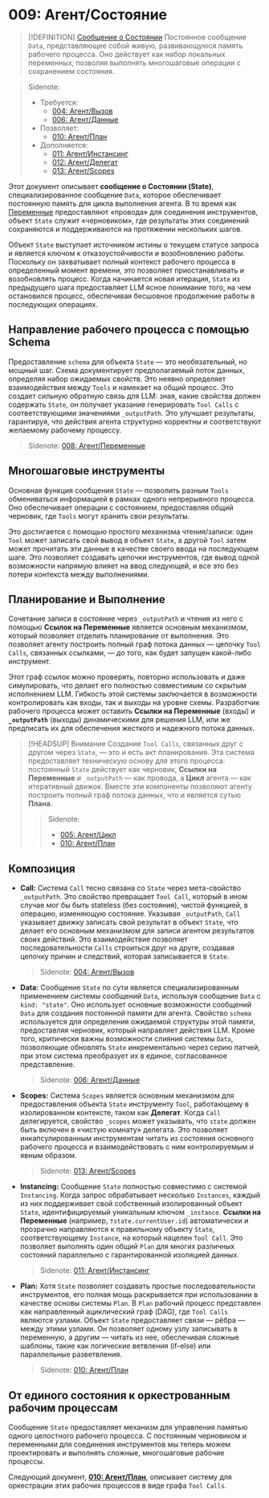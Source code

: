 # 009: Агент/Состояние

> [!DEFINITION] [Сообщение о Состоянии](./000_glossary.md)
> Постоянное сообщение `Data`, представляющее собой живую, развивающуюся память рабочего процесса. Оно действует как набор локальных переменных, позволяя выполнять многошаговые операции с сохранением состояния.

> Sidenote:
>
> - Требуется:
>   - [004: Агент/Вызов](./004_agent/call.md)
>   - [006: Агент/Данные](./006_agent/data.md)
> - Позволяет:
>   - [010: Агент/План](./010_agent/plan.md)
> - Дополняется:
>   - [011: Агент/Инстансинг](./011_agent/instancing.md)
>   - [012: Агент/Делегат](./012_agent/delegate.md)
>   - [013: Агент/Scopes](./013_agent/scopes.md)

Этот документ описывает **сообщение о Состоянии (State)**, специализированное сообщение `Data`, которое обеспечивает постоянную память для цикла выполнения агента. В то время как [Переменные](./008_agent_variables.md) предоставляют «провода» для соединения инструментов, объект `State` служит «черновиком», где результаты этих соединений сохраняются и поддерживаются на протяжении нескольких шагов.

Объект `State` выступает источником истины о текущем статусе запроса и является ключом к отказоустойчивости и возобновлению работы. Поскольку он захватывает полный контекст рабочего процесса в определенный момент времени, это позволяет приостанавливать и возобновлять процесс. Когда начинается новая итерация, `State` из предыдущего шага предоставляет LLM ясное понимание того, на чем остановился процесс, обеспечивая бесшовное продолжение работы в последующих операциях.

## Направление рабочего процесса с помощью Schema

Предоставление `schema` для объекта `State` — это необязательный, но мощный шаг. Схема документирует предполагаемый поток данных, определяя набор ожидаемых свойств. Это неявно определяет взаимодействия между `Tools` и намекает на общий процесс. Это создает сильную обратную связь для LLM: зная, какие свойства должен содержать `State`, он получает указание генерировать `Tool Calls` с соответствующими значениями `_outputPath`. Это улучшает результаты, гарантируя, что действия агента структурно корректны и соответствуют желаемому рабочему процессу.

> Sidenote: [008: Агент/Переменные](./008_agent_variables.md)

## Многошаговые инструменты

Основная функция сообщения `State` — позволить разным `Tools` обмениваться информацией в рамках одного непрерывного процесса. Оно обеспечивает операции с состоянием, предоставляя общий черновик, где `Tools` могут хранить свои результаты.

Это достигается с помощью простого механизма чтения/записи: один `Tool` может записать свой вывод в объект `State`, а другой `Tool` затем может прочитать эти данные в качестве своего ввода на последующем шаге. Это позволяет создавать цепочки инструментов, где вывод одной возможности напрямую влияет на ввод следующей, и все это без потери контекста между выполнениями.

## Планирование и Выполнение

Сочетание записи в состояние через `_outputPath` и чтения из него с помощью **Ссылок на Переменные** является основным механизмом, который позволяет отделить планирование от выполнения. Это позволяет агенту построить полный граф потока данных — цепочку `Tool Calls`, связанных ссылками, — *до* того, как будет запущен какой-либо инструмент.

Этот граф ссылок можно проверять, повторно использовать и даже симулировать, что делает его полностью совместимым со скрытым исполнением LLM. Гибкость этой системы заключается в возможности контролировать как входы, так и выходы на уровне схемы. Разработчик рабочего процесса может оставить **Ссылки на Переменные** (входы) и **`_outputPath`** (выходы) динамическими для решения LLM, или же предписать их для обеспечения жесткого и надежного потока данных.

> [!HEADSUP] Внимание
> Создание `Tool Calls`, связанных друг с другом через `State`, — это и есть акт планирования. Эта система предоставляет техническую основу для этого процесса: постоянный `State` действует как черновик, **Ссылки на Переменные** и `_outputPath` — как провода, а **Цикл** агента — как итеративный движок. Вместе эти компоненты позволяют агенту построить полный граф потока данных, что и является сутью **Плана**.
> 
> > Sidenote:
> > 
> > - [005: Агент/Цикл](./005_agent_loop.md)
> > - [010: Агент/План](./010_agent_plan.md)

## Композиция

- **Call:** Система `Call` тесно связана со `State` через мета-свойство `_outputPath`. Это свойство превращает `Tool Call`, который в ином случае мог бы быть stateless (без состояния), чистой функцией, в операцию, изменяющую состояние. Указывая `_outputPath`, `Call` указывает движку записать свой результат в объект `State`, что делает его основным механизмом для записи агентом результатов своих действий. Это взаимодействие позволяет последовательности `Calls` строиться друг на друге, создавая цепочку причин и следствий, которая записывается в `State`.

  > Sidenote: [004: Агент/Вызов](./004_agent_call.md)

- **Data:** Сообщение `State` по сути является специализированным применением системы сообщений `Data`, используя сообщение `Data` с `kind: "state"`. Оно использует основные возможности сообщений `Data` для создания постоянной памяти для агента. Свойство `schema` используется для определения ожидаемой структуры этой памяти, предоставляя черновик, который направляет действия LLM. Кроме того, критически важны возможности слияния системы `Data`, позволяющие обновлять `State` инкрементально через серию патчей, при этом система преобразует их в единое, согласованное представление.

  > Sidenote: [006: Агент/Данные](./006_agent_data.md)

- **Scopes:** Система `Scopes` является основным механизмом для предоставления объекта `State` инструменту `Tool`, работающему в изолированном контексте, таком как **Делегат**. Когда `Call` делегируется, свойство `_scopes` может указывать, что `state` должен быть включен в «чистую комнату» делегата. Это позволяет инкапсулированным инструментам читать из состояния основного рабочего процесса и взаимодействовать с ним контролируемым и явным образом.

  > Sidenote: [013: Агент/Scopes](./013_agent_scopes.md)

- **Instancing:** Сообщение `State` полностью совместимо с системой `Instancing`. Когда запрос обрабатывает несколько `Instances`, каждый из них поддерживает свой собственный изолированный объект `State`, идентифицируемый уникальным ключом `_instance`. **Ссылки на Переменные** (например, `†state.currentUser.id`) автоматически и прозрачно направляются к правильному объекту `State`, соответствующему `Instance`, на который нацелен `Tool Call`. Это позволяет выполнять один общий `Plan` для многих различных состояний параллельно с гарантированной изоляцией данных.

  > Sidenote: [011: Агент/Инстансинг](./011_agent_instancing.md)

- **Plan:** Хотя `State` позволяет создавать простые последовательности инструментов, его полная мощь раскрывается при использовании в качестве основы системы `Plan`. В `Plan` рабочий процесс представлен как направленный ациклический граф (DAG), где `Tool Calls` являются узлами. Объект `State` предоставляет связи — рёбра — между этими узлами. Он позволяет одному узлу записывать в переменную, а другим — читать из нее, обеспечивая сложные шаблоны, такие как логические ветвления (if-else) или параллельные разветвления.

  > Sidenote: [010: Агент/План](./010_agent_plan.md)

## От единого состояния к оркестрованным рабочим процессам

Сообщение `State` предоставляет механизм для управления памятью одного целостного рабочего процесса. С постоянным черновиком и переменными для соединения инструментов мы теперь можем проектировать и выполнять сложные, многошаговые рабочие процессы.

Следующий документ, **[010: Агент/План](./010_agent_plan.md)**, описывает систему для оркестрации этих рабочих процессов в виде графа `Tool Calls`.